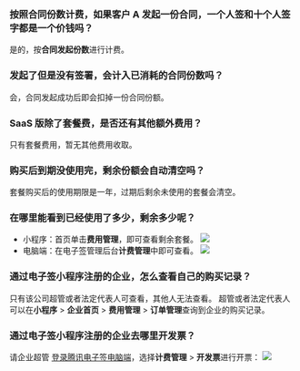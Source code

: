 ### 按照合同份数计费，如果客户 A 发起一份合同，一个人签和十个人签字都是一个价钱吗？
是的，按**合同发起份数**进行计费。

### 发起了但是没有签署，会计入已消耗的合同份数吗？
会，合同发起成功后即会扣掉一份合同份额。

### SaaS 版除了套餐费，是否还有其他额外费用？
只有套餐费用，暂无其他费用收取。


### 购买后到期没使用完，剩余份额会自动清空吗？
套餐购买后的使用期限是一年，过期后剩余未使用的套餐会清空。


### 在哪里能看到已经使用了多少，剩余多少呢？
- 小程序：首页单击**费用管理**，即可查看剩余套餐。
![](https://qcloudimg.tencent-cloud.cn/raw/286c690c46b773c964c91a3b704c6e35.png)     
- 电脑端：在电子签管理后台**计费管理**中即可查看。
![](https://qcloudimg.tencent-cloud.cn/raw/b86d1e967dfd45225b91ce4a5a9b7d61.png)      


### 通过电子签小程序注册的企业，怎么查看自己的购买记录？
只有该公司超管或者法定代表人可查看，其他人无法查看。
超管或者法定代表人可以在**小程序** > **企业首页** > **费用管理** > **订单管理**查询到企业的购买记录。


### 通过电子签小程序注册的企业去哪里开发票？
请企业超管 [登录腾讯电子签电脑端](http://ess.tencent.com)，选择**计费管理** > **开发票**进行开票：
![](https://qcloudimg.tencent-cloud.cn/raw/f526b9da243c17734de16c2ca3df79b7.png)
